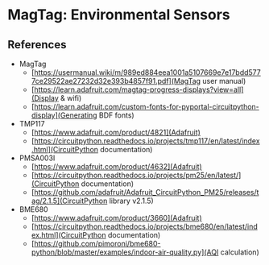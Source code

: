 # MagTag: Environmental Sensors

## References

* MagTag
    * [https://usermanual.wiki/m/989ed884eea1001a5107669e7e17bdd5777ce29522ae27232d32e393b4857f91.pdf](MagTag user manual)
    * [https://learn.adafruit.com/magtag-progress-displays?view=all](Display & wifi)
    * [https://learn.adafruit.com/custom-fonts-for-pyportal-circuitpython-display](Generating BDF fonts)
* TMP117
    * [https://www.adafruit.com/product/4821](Adafruit)
    * [https://circuitpython.readthedocs.io/projects/tmp117/en/latest/index.html](CircuitPython documentation)
* PMSA003I
    * [https://www.adafruit.com/product/4632](Adafruit)
    * [https://circuitpython.readthedocs.io/projects/pm25/en/latest/](CircuitPython documentation)
    * [https://github.com/adafruit/Adafruit_CircuitPython_PM25/releases/tag/2.1.5](CircuitPython library v2.1.5)
* BME680
    * [https://www.adafruit.com/product/3660](Adafruit)
    * [https://circuitpython.readthedocs.io/projects/bme680/en/latest/index.html](CircuitPython documentation)
    * [https://github.com/pimoroni/bme680-python/blob/master/examples/indoor-air-quality.py](AQI calculation)

